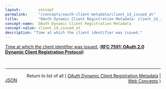 ```yaml
---
layout:        concept
permalink:     "/concepts/oauth-client-metadata/client_id_issued_at"
title:         "OAuth Dynamic Client Registration Metadata: client_id_issued_at"
concept-name:  OAuth Dynamic Client Registration Metadata
concept-value: client_id_issued_at
description: "Time at which the client identifier was issued."
---
```


[Time at which the client identifier was issued.](https://datatracker.ietf.org/doc/html/rfc7591#section-3.2.1 "Read documentation for OAuth Dynamic Client Registration Metadata &#34;client_id_issued_at&#34;") (**[RFC 7591: OAuth 2.0 Dynamic Client Registration Protocol](/specs/IETF/RFC/7591 "This specification defines mechanisms for dynamically registering OAuth 2.0 clients with authorization servers. Registration requests send a set of desired client metadata values to the authorization server. The resulting registration responses return a client identifier to use at the authorization server and the client metadata values registered for the client. The client can then use this registration information to communicate with the authorization server using the OAuth 2.0 protocol. This specification also defines a set of common client metadata fields and values for clients to use during registration.")**)

<br/>
<hr/>

<p style="float : left"><a href="./client_id_issued_at.json" title="JSON representing this particular Web Concept value">JSON</a></p>
<p style="text-align: right">Return to list of all ( <a href="../oauth-client-metadata/">OAuth Dynamic Client Registration Metadata</a> | <a href="../">Web Concepts</a> )</p>
